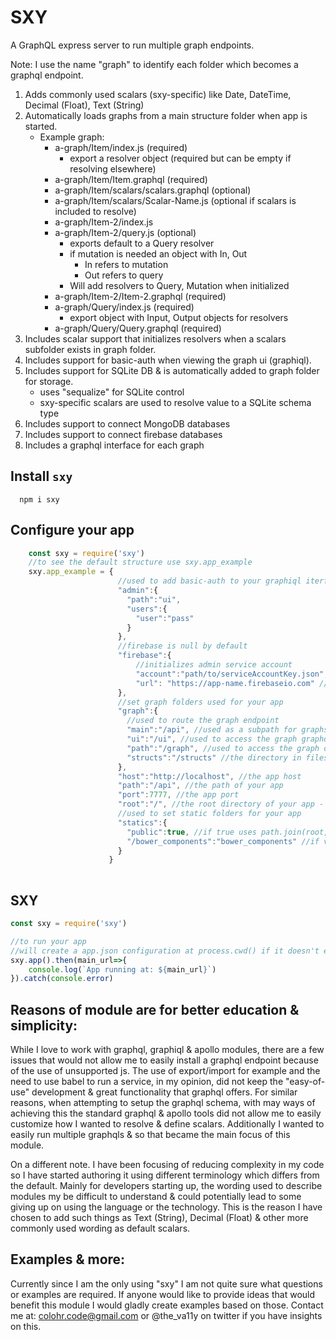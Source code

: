 SXY
=============
A GraphQL express server to run multiple graph endpoints. 

Note: I use the name "graph" to identify each folder which becomes a graphql endpoint.
 1. Adds commonly used scalars (sxy-specific) like Date, DateTime, Decimal (Float), Text (String)
 2. Automatically loads graphs from a main structure folder when app is started.
    * Example graph: 
        * a-graph/Item/index.js (required)
            * export a resolver object (required but can be empty if resolving elsewhere)
        * a-graph/Item/Item.graphql (required)
        * a-graph/Item/scalars/scalars.graphql (optional)
        * a-graph/Item/scalars/Scalar-Name.js (optional if scalars is included to resolve)
        * a-graph/Item-2/index.js 
        * a-graph/Item-2/query.js (optional)
            * exports default to a Query resolver
            * if mutation is needed an object with In, Out 
                * In refers to mutation
                * Out refers to query
            * Will add resolvers to Query, Mutation when initialized
        * a-graph/Item-2/Item-2.graphql (required)
        * a-graph/Query/index.js (required)
            * export object with Input, Output objects for resolvers
        * a-graph/Query/Query.graphql (required)
 3. Includes scalar support that initializes resolvers when a scalars subfolder exists in graph folder.
 4. Includes support for basic-auth when viewing the graph ui (graphiql).
 5. Includes support for SQLite DB & is automatically added to graph folder for storage.
    * uses "sequalize" for SQLite control
    * sxy-specific scalars are used to resolve value to a SQLite schema type
 6. Includes support to connect MongoDB databases
 7. Includes support to connect firebase databases
 8. Includes a graphql interface for each graph

Install `sxy` 
-------------
```
  npm i sxy
```

Configure your app
-------------
```js
    const sxy = require('sxy')
    //to see the default structure use sxy.app_example
    sxy.app_example = {
	                    //used to add basic-auth to your graphiql iterfaces 
                        "admin":{
                          "path":"ui",
                          "users":{
                            "user":"pass"
                          }
                        },
                        //firebase is null by default
                        "firebase":{
                        	//initializes admin service account
                            "account":"path/to/serviceAccountKey.json", //will join path too app.root 
                            "url": "https://app-name.firebaseio.com" //databaseURL for firebase-admin service account
                        },
                        //set graph folders used for your app
                        "graph":{
                          //used to route the graph endpoint
                          "main":"/api", //used as a subpath for graphs if not app.path
                          "ui":"/ui", //used to access the graph graphql interface
                          "path":"/graph", //used to access the graph data (endpoint of graph)
                          "structs":"/structs" //the directory in filesystem to load graph structures + automatically joins app.root so just provide name 
                        },
                        "host":"http://localhost", //the app host
                        "path":"/api", //the path of your app 
                        "port":7777, //the app port
                        "root":"/", //the root directory of your app - defaults to process.cwd() or can also be set in sxy.app(root)
                        //used to set static folders for your app
                        "statics":{
                          "public":true, //if true uses path.join(root,key) for directory & sets it to the app.path in the express router
                          "/bower_components":"bower_components" //if value === 'string' then directory for folder becomes path.join(root,'string') + key is used for express router
                        }
                      }
    
```

SXY
-------------
```js
const sxy = require('sxy')

//to run your app
//will create a app.json configuration at process.cwd() if it doesn't exists
sxy.app().then(main_url=>{
    console.log(`App running at: ${main_url}`)
}).catch(console.error)

```


Reasons of module are for better education & simplicity:
-------------
While I love to work with graphql, graphiql & apollo modules, there are a few issues that would not allow me to easily install a graphql endpoint because of the
use of unsupported js.  The use of export/import for example and the need to use babel to run a service, in my opinion, did not keep the "easy-of-use" development & great functionality
that graphql offers.  For similar reasons, when attempting to setup the graphql schema, with may ways of achieving this the standard graphql & apollo tools did not allow me to 
easily customize how I wanted to resolve & define scalars.  Additionally I wanted to easily run multiple graphqls & so that became the main focus of this module.
  
On a different note.  I have been focusing of reducing complexity in my code so I have started authoring it using different terminology which differs from the default.  Mainly for developers starting up, the wording used to
describe modules my be difficult to understand & could potentially lead to some giving up on using the language or the technology.  This is the reason I have chosen to add such things as Text (String), Decimal (Float) & other more commonly used 
wording as default scalars.  


Examples & more:
-------------
Currently since I am the only using "sxy" I am not quite sure what questions or examples are required.
If anyone would like to provide ideas that would benefit this module  I would gladly create examples based on those.
Contact me at: colohr.code@gmail.com or @the_va11y on twitter if you have insights on this.

